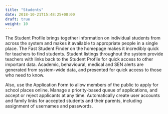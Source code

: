 ```yaml
---
title: "Students"
date: 2018-10-21T15:48:25+08:00
draft: true
weight: 10
---
```


The Student Profile brings together information on individual students from across the system and makes it available to appropriate people in a single place. The Fast Student Finder on the homepage makes it incredibly quick for teachers to find students. Student listings throughout the system provide teachers with links back to the Student Profile for quick access to other important data. Academic, behavioural, medical and SEN alerts are generated from system-wide data, and presented for quick access to those who need to know.

Also, use the Application Form to allow members of the public to apply for school places online. Manage a priority-based queue of applications, and accept or reject  applicants at any time. Automatically create user accounts and family links for accepted students and their parents, including assignment of usernames and passwords.
